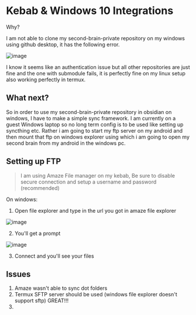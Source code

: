 # Kebab & Windows 10 Integrations

Why? 

I am not able to clone my second-brain-private repository on my windows using github desktop, it has the following error.

![image](https://github.com/rohanbatrain/Developement-Setup/assets/116573125/2044f19f-7591-4a46-be21-07a1c61af378)

I know it seems like an authentication issue but all other repositories are just fine and the one with submodule fails, it is perfectly fine on my linux setup also working perfectly in termux.


## What next? 

So in order to use my second-brain-private repository in obsidian on windows, I have to make a simple sync framework. I am currently on a guest Windows laptop so no long term config is to be used like setting up syncthing etc. Rather i am going to start my ftp server on my android and then mount that ftp on windows explorer using which i am going to open my second brain from my android in the windows pc.

## Setting up FTP 

> I am using Amaze File manager on my kebab, Be sure to disable secure connection and setup a username and password (recommended)

On windows:

1. Open file explorer and type in the url you got in amaze file explorer

![image](https://github.com/rohanbatrain/Developement-Setup/assets/116573125/1c6c1a58-7a79-4ec3-a9af-8e0dedc2d4b7)


2. You'll get a prompt 

![image](https://github.com/rohanbatrain/Developement-Setup/assets/116573125/8d6d64fa-2fb8-4cd6-a0d2-dfff880c4720)

3. Connect and you'll see your files


## Issues

1. Amaze wasn't able to sync dot folders
2. Termux SFTP server should be used (windows file explorer doesn't support sftp) GREAT!!!
3.  




